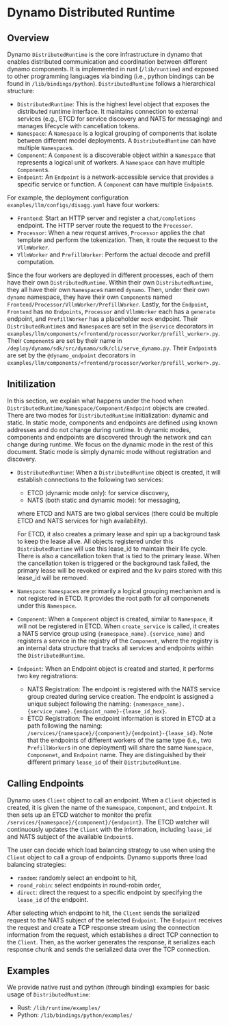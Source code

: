 # Dynamo Distributed Runtime

## Overview

Dynamo `DistributedRuntime` is the core infrastructure in dynamo that enables distributed communication and coordination between different dynamo components. It is implemented in rust (`/lib/runtime`) and exposed to other programming languages via binding (i.e., python bindings can be found in `/lib/bindings/python`). `DistributedRuntime` follows a hierarchical structure:

- `DistributedRuntime`: This is the highest level object that exposes the distributed runtime interface. It maintains connection to external services (e.g., ETCD for service discovery and NATS for messaging) and manages lifecycle with cancellation tokens.
- `Namespace`: A `Namespace` is a logical grouping of components that isolate between different model deployments. A `DistributedRuntime` can have multiple `Namespace`s.
- `Component`: A `Component` is a discoverable object within a `Namespace` that represents a logical unit of workers. A `Namespace` can have multiple `Component`s.
- `Endpoint`: An `Endpoint` is a network-accessible service that provides a specific service or function. A `Component` can have multiple `Endpoint`s.

For example, the deployment configuration `examples/llm/configs/disagg.yaml` have four workers:

- `Frontend`: Start an HTTP server and register a `chat/completions` endpoint. The HTTP server route the request to the `Processor`.
- `Processor`: When a new request arrives, `Processor` applies the chat template and perform the tokenization. Then, it route the request to the `VllmWorker`.
- `VllmWorker` and `PrefillWorker`: Perform the actual decode and prefill computation.

Since the four workers are deployed in different processes, each of them have their own `DistributedRuntime`. Within their own `DistributedRuntime`, they all have their own `Namespace`s named `dynamo`. Then, under their own `dynamo` namespace, they have their own `Component`s named `Frontend/Processor/VllmWorker/PrefillWorker`. Lastly, for the `Endpoint`, `Frontend` has no `Endpoints`, `Processor` and `VllmWorker` each has a `generate` endpoint, and `PrefillWorker` has a placeholder `mock` endpoint. Their `DistributedRuntime`s and `Namespace`s are set in the `@service` decorators in `examples/llm/components/<frontend/processor/worker/prefill_worker>.py`. Their `Component`s are set by their name in `/deploy/dynamo/sdk/src/dynamo/sdk/cli/serve_dynamo.py`. Their `Endpoint`s are set by the `@dynamo_endpoint` decorators in `examples/llm/components/<frontend/processor/worker/prefill_worker>.py`.

## Initilization

In this section, we explain what happens under the hood when `DistributedRuntime/Namespace/Component/Endpoint` objects are created. There are two modes for `DistributedRuntime` initialization: dynamic and static. In static mode, components and endpoints are defined using known addresses and do not change during runtime. In dynamic modes, components and endpoints are discovered through the network and can change during runtime. We focus on the dynamic mode in the rest of this document. Static mode is simply dynamic mode without registration and discovery.

- `DistributedRuntime`: When a `DistributedRuntime` object is created, it will establish connections to the following two services:
    - ETCD (dynamic mode only): for service discovery,
    - NATS (both static and dynamic mode): for messaging,

  where ETCD and NATS are two global services (there could be multiple ETCD and NATS services for high availability).

  For ETCD, it also creates a primary lease and spin up a background task to keep the lease alive. All objects registered under this `DistributedRuntime` will use this lease_id to maintain their life cycle. There is also a cancellation token that is tied to the primary lease. When the cancellation token is triggered or the background task failed, the primary lease will be revoked or expired and the kv pairs stored with this lease_id will be removed.
- `Namespace`: `Namespace`s are primarily a logical grouping mechanism and is not registered in ETCD. It provides the root path for all componenets under this `Namespace`.
- `Component`: When a `Component` object is created, similar to `Namespace`, it will not be registered in ETCD. When `create_service` is called, it creates a NATS service group using `{namespace_name}.{service_name}` and registers a service in the registry of the `Component`, where the registry is an internal data structure that tracks all services and endpoints within the `DistributedRuntime`.
- `Endpoint`: When an Endpoint object is created and started, it performs two key registrations:
  - NATS Registration: The endpoint is registered with the NATS service group created during service creation. The endpoint is assigned a unique subject following the naming: `{namespace_name}.{service_name}.{endpoint_name}-{lease_id_hex}`.
  - ETCD Registration: The endpoint information is stored in ETCD at a path following the naming: `/services/{namespace}/{component}/{endpoint}-{lease_id}`. Note that the endpoints of different workers of the same type (i.e., two `PrefillWorker`s in one deployment) will share the same `Namespace`, `Componenet`, and `Endpoint` name. They are distinguished by their different primary `lease_id` of their `DistributedRuntime`.

## Calling Endpoints

Dynamo uses `Client` object to call an endpoint. When a `Client` objected is created, it is given the name of the `Namespace`, `Component`, and `Endpoint`. It then sets up an ETCD watcher to monitor the prefix `/services/{namespace}/{component}/{endpoint}`. The ETCD watcher will continuously updates the `Client` with the information, including `lease_id` and NATS subject of the available `Endpoint`s.

The user can decide which load balancing strategy to use when using the `Client` object to call a group of endpoints. Dynamo supports three load balancing strategies:

- `random`: randomly select an endpoint to hit,
- `round_robin`: select endpoints in round-robin order,
- `direct`: direct the request to a specific endpoint by specifying the `lease_id` of the endpoint.

After selecting which endpoint to hit, the `Client` sends the serialized request to the NATS subject of the selected `Endpoint`. The `Endpoint` receives the request and create a TCP response stream using the connection information from the request, which establishes a direct TCP connection to the `Client`. Then, as the worker generates the response, it serializes each response chunk and sends the serialized data over the TCP connection.

## Examples

We provide native rust and python (through binding) examples for basic usage of `DistributedRuntime`:

- Rust: `/lib/runtime/examples/`
- Python: `/lib/bindings/python/examples/`
